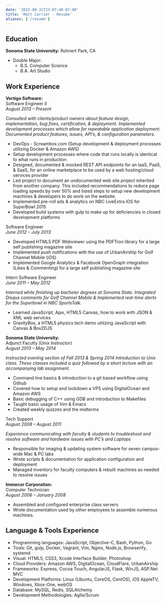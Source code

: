 ```yaml
---
date: '2015-08-31T23:07:40-07:00'
title: 'Matt Carrier - Resume'
aliases: ['/resume']
---
```


<!--more-->

## Education

**Sonoma State University:** Rohnert Park, CA

- Double Major:
  - B.S. Computer Science
  - B.A. Art Studio

## Work Experience

**Vertigo Software:**  
Software Engineer II  
_August 2013 – Present_

_Consulted with clients/product owners about feature design, implementation, bug fixes, certification, & deployment. Implemented development processes which allow for repeatable application deployment. Documented product features, issues, API’s, & configuration parameters._

- DevOps - Screambox.com (Setup development & deployment processes utilizing Docker & Amazon AWS)
- Setup development processes where code that runs locally is identical to what runs in production
- Designed, documented & mocked REST API endpoints for an IaaS, PaaS, & SaaS, for an online marketplace to be used by a web hosting/cloud services provider
- Led project to document an undocumented web site project inherited from another company. This included recommendations to reduce page loading speeds by over 50% and listed steps to setup new development machines & developers to do work on the website.
- Implemented pre-roll ads & analytics on NBC LiveExtra iOS for SuperBowl 2015
- Developed build systems with gulp to make up for deficiencies in closed development platforms

Software Engineer  
_June 2012 – July 2013_

- Developed HTML5 PDF Webviewer using the PDFTron library for a large self publishing magazine site
- Implemented push notifications with the use of UrbanAirship for Golf Channel Mobile (iOS)
- Implemented Google Analytics & Facebook OpenGraph integration (Likes & Commenting) for a large self publishing magazine site

Intern Software Engineer  
_June 2011 – May 2012_

_Interned while finishing up bachelor degrees at Sonoma State. Integrated Disqus comments for Golf Channel Mobile & Implemented real-time alerts for the Superbowl in NBC SportsTalk._

- Learned JavaScript, Ajax, HTML5 Canvas, how to work with JSON & XML web services
- GravityBox, a HTML5 physics tech demo utilizing JavaScript with Canvas & Box2DJS

**Sonoma State University:**  
Adjunct Faculty (Unix Instructor)  
_August 2013 – May 2014_

_Instructed evening section of Fall 2013 & Spring 2014 Introduction to Unix class. These classes included a quiz followed by a short lecture with an accompanying lab assignment._

- Command line basics & introduction to a git based workflow using Github
- Covered how to setup and lockdown a VPS using DigitalOcean and Amazon AWS
- Basic debugging of C++ using GDB and introduction to Makefiles
- Taught basic usage of Vim & Emacs
- Created weekly quizzes and the midterms

Tech Support  
_August 2008 – August 2011_

_Experience communicating with faculty & students to troubleshoot and resolve software and hardware issues with PC’s and Laptops_

- Responsible for imaging & updating system software for seven campus-wide Mac & PC labs
- Wrote scripts & documentation for application configuration and deployment
- Managed inventory for faculty computers & rebuilt machines as needed to resolve issues

**Immecor Corporation:**  
Computer Technician  
_August 2006 – January 2008_

- Assembled and configured enterprise class servers
- Wrote documentation used by other employees to assemble numerous machines.

## Language & Tools Experience

- Programming languages: JavaScript, Objective-C, Bash, Python, Go
- Tools: Git, gulp, Docker, Vagrant, Vim, Nginx, Node.js, Browserify, systemd
- Visual: HTML5, CSS3, Xcode Interface Builder, Photoshop
- Cloud Providers: Amazon AWS, DigitalOcean, CloudFlare, UrbanAirship
- Frameworks: Express, Cocoa Touch, AngularJS, Flask, WinJS, ASP.Net MVC
- Development Platforms: Linux (Ubuntu, CoreOS, CentOS), iOS AppleTV, Windows, Xbox-One, webOS
- Database: MySQL, Redis, SQLAlchemy
- Development Methodologies: Agile/Scrum
